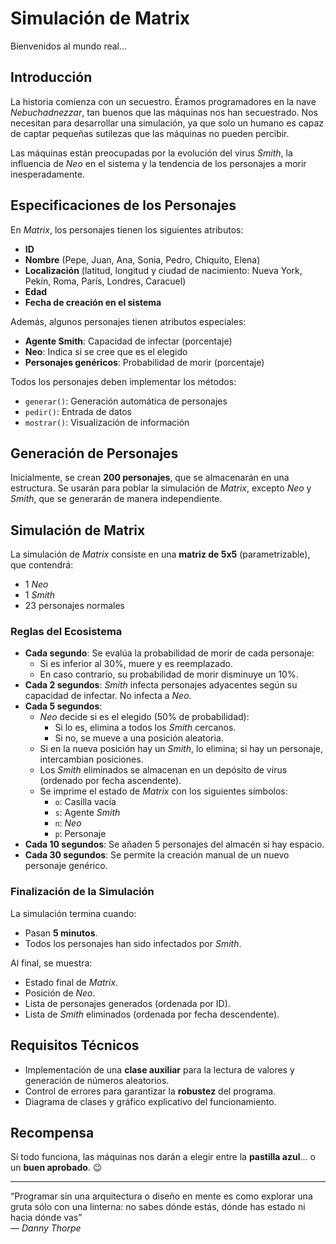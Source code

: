 # Simulación de Matrix

Bienvenidos al mundo real...

## Introducción
La historia comienza con un secuestro. Éramos programadores en la nave *Nebuchadnezzar*, tan buenos que las máquinas nos han secuestrado. Nos necesitan para desarrollar una simulación, ya que solo un humano es capaz de captar pequeñas sutilezas que las máquinas no pueden percibir.

Las máquinas están preocupadas por la evolución del virus *Smith*, la influencia de *Neo* en el sistema y la tendencia de los personajes a morir inesperadamente.

## Especificaciones de los Personajes
En *Matrix*, los personajes tienen los siguientes atributos:
- **ID**
- **Nombre** (Pepe, Juan, Ana, Sonia, Pedro, Chiquito, Elena)
- **Localización** (latitud, longitud y ciudad de nacimiento: Nueva York, Pekín, Roma, París, Londres, Caracuel)
- **Edad**
- **Fecha de creación en el sistema**

Además, algunos personajes tienen atributos especiales:
- **Agente Smith**: Capacidad de infectar (porcentaje)
- **Neo**: Indica si se cree que es el elegido
- **Personajes genéricos**: Probabilidad de morir (porcentaje)

Todos los personajes deben implementar los métodos:
- `generar()`: Generación automática de personajes
- `pedir()`: Entrada de datos
- `mostrar()`: Visualización de información

## Generación de Personajes
Inicialmente, se crean **200 personajes**, que se almacenarán en una estructura. Se usarán para poblar la simulación de *Matrix*, excepto *Neo* y *Smith*, que se generarán de manera independiente.

## Simulación de Matrix
La simulación de *Matrix* consiste en una **matriz de 5x5** (parametrizable), que contendrá:
- 1 *Neo*
- 1 *Smith*
- 23 personajes normales

### Reglas del Ecosistema
- **Cada segundo**: Se evalúa la probabilidad de morir de cada personaje:
  - Si es inferior al 30%, muere y es reemplazado.
  - En caso contrario, su probabilidad de morir disminuye un 10%.
- **Cada 2 segundos**: *Smith* infecta personajes adyacentes según su capacidad de infectar. No infecta a *Neo*.
- **Cada 5 segundos**:
  - *Neo* decide si es el elegido (50% de probabilidad):
    - Si lo es, elimina a todos los *Smith* cercanos.
    - Si no, se mueve a una posición aleatoria.
  - Si en la nueva posición hay un *Smith*, lo elimina; si hay un personaje, intercambian posiciones.
  - Los *Smith* eliminados se almacenan en un depósito de virus (ordenado por fecha ascendente).
  - Se imprime el estado de *Matrix* con los siguientes símbolos:
    - `o`: Casilla vacía
    - `s`: Agente *Smith*
    - `n`: *Neo*
    - `p`: Personaje
- **Cada 10 segundos**: Se añaden 5 personajes del almacén si hay espacio.
- **Cada 30 segundos**: Se permite la creación manual de un nuevo personaje genérico.

### Finalización de la Simulación
La simulación termina cuando:
- Pasan **5 minutos**.
- Todos los personajes han sido infectados por *Smith*.

Al final, se muestra:
- Estado final de *Matrix*.
- Posición de *Neo*.
- Lista de personajes generados (ordenada por ID).
- Lista de *Smith* eliminados (ordenada por fecha descendente).

## Requisitos Técnicos
- Implementación de una **clase auxiliar** para la lectura de valores y generación de números aleatorios.
- Control de errores para garantizar la **robustez** del programa.
- Diagrama de clases y gráfico explicativo del funcionamiento.

## Recompensa
Si todo funciona, las máquinas nos darán a elegir entre la **pastilla azul**... o un **buen aprobado**. 😉

---
“Programar sin una arquitectura o diseño en mente es como explorar una gruta sólo con una linterna: no sabes dónde estás, dónde has estado ni hacia dónde vas”  
— *Danny Thorpe*

